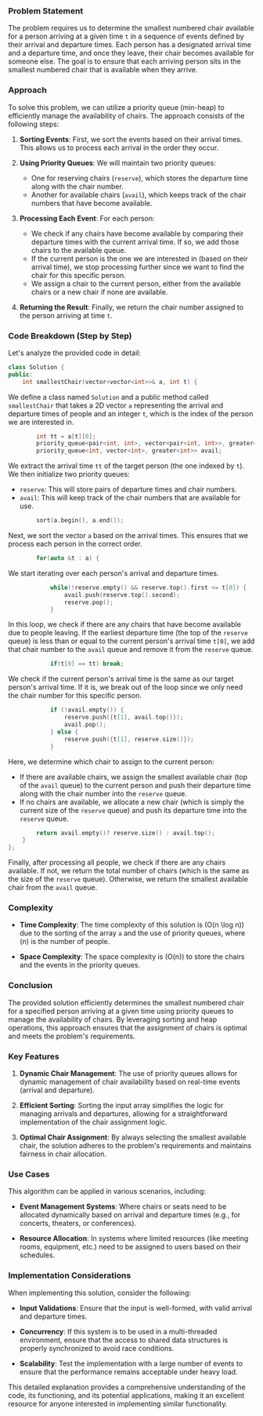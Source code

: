 ### Problem Statement

The problem requires us to determine the smallest numbered chair available for a person arriving at a given time `t` in a sequence of events defined by their arrival and departure times. Each person has a designated arrival time and a departure time, and once they leave, their chair becomes available for someone else. The goal is to ensure that each arriving person sits in the smallest numbered chair that is available when they arrive.

### Approach

To solve this problem, we can utilize a priority queue (min-heap) to efficiently manage the availability of chairs. The approach consists of the following steps:

1. **Sorting Events**: First, we sort the events based on their arrival times. This allows us to process each arrival in the order they occur.

2. **Using Priority Queues**: We will maintain two priority queues:
   - One for reserving chairs (`reserve`), which stores the departure time along with the chair number.
   - Another for available chairs (`avail`), which keeps track of the chair numbers that have become available.

3. **Processing Each Event**: For each person:
   - We check if any chairs have become available by comparing their departure times with the current arrival time. If so, we add those chairs to the available queue.
   - If the current person is the one we are interested in (based on their arrival time), we stop processing further since we want to find the chair for this specific person.
   - We assign a chair to the current person, either from the available chairs or a new chair if none are available.

4. **Returning the Result**: Finally, we return the chair number assigned to the person arriving at time `t`.

### Code Breakdown (Step by Step)

Let's analyze the provided code in detail:

```cpp
class Solution {
public:
    int smallestChair(vector<vector<int>>& a, int t) {
```
We define a class named `Solution` and a public method called `smallestChair` that takes a 2D vector `a` representing the arrival and departure times of people and an integer `t`, which is the index of the person we are interested in.

```cpp
        int tt = a[t][0];
        priority_queue<pair<int, int>, vector<pair<int, int>>, greater<pair<int, int>>> reserve;
        priority_queue<int, vector<int>, greater<int>> avail;
```
We extract the arrival time `tt` of the target person (the one indexed by `t`). We then initialize two priority queues:
- `reserve`: This will store pairs of departure times and chair numbers.
- `avail`: This will keep track of the chair numbers that are available for use.

```cpp
        sort(a.begin(), a.end());
```
Next, we sort the vector `a` based on the arrival times. This ensures that we process each person in the correct order.

```cpp
        for(auto &t : a) {
```
We start iterating over each person's arrival and departure times.

```cpp
            while(!reserve.empty() && reserve.top().first <= t[0]) {
                avail.push(reserve.top().second);
                reserve.pop();
            }
```
In this loop, we check if there are any chairs that have become available due to people leaving. If the earliest departure time (the top of the `reserve` queue) is less than or equal to the current person's arrival time `t[0]`, we add that chair number to the `avail` queue and remove it from the `reserve` queue.

```cpp
            if(t[0] == tt) break;
```
We check if the current person's arrival time is the same as our target person's arrival time. If it is, we break out of the loop since we only need the chair number for this specific person.

```cpp
            if (!avail.empty()) {
                reserve.push({t[1], avail.top()});
                avail.pop();
            } else {
                reserve.push({t[1], reserve.size()});
            }
```
Here, we determine which chair to assign to the current person:
- If there are available chairs, we assign the smallest available chair (top of the `avail` queue) to the current person and push their departure time along with the chair number into the `reserve` queue.
- If no chairs are available, we allocate a new chair (which is simply the current size of the `reserve` queue) and push its departure time into the `reserve` queue.

```cpp
        return avail.empty()? reserve.size() : avail.top();
    }
};
```
Finally, after processing all people, we check if there are any chairs available. If not, we return the total number of chairs (which is the same as the size of the `reserve` queue). Otherwise, we return the smallest available chair from the `avail` queue.

### Complexity

- **Time Complexity**: The time complexity of this solution is \(O(n \log n)\) due to the sorting of the array `a` and the use of priority queues, where \(n\) is the number of people.

- **Space Complexity**: The space complexity is \(O(n)\) to store the chairs and the events in the priority queues.

### Conclusion

The provided solution efficiently determines the smallest numbered chair for a specified person arriving at a given time using priority queues to manage the availability of chairs. By leveraging sorting and heap operations, this approach ensures that the assignment of chairs is optimal and meets the problem's requirements.

### Key Features

1. **Dynamic Chair Management**: The use of priority queues allows for dynamic management of chair availability based on real-time events (arrival and departure).

2. **Efficient Sorting**: Sorting the input array simplifies the logic for managing arrivals and departures, allowing for a straightforward implementation of the chair assignment logic.

3. **Optimal Chair Assignment**: By always selecting the smallest available chair, the solution adheres to the problem's requirements and maintains fairness in chair allocation.

### Use Cases

This algorithm can be applied in various scenarios, including:

- **Event Management Systems**: Where chairs or seats need to be allocated dynamically based on arrival and departure times (e.g., for concerts, theaters, or conferences).

- **Resource Allocation**: In systems where limited resources (like meeting rooms, equipment, etc.) need to be assigned to users based on their schedules.

### Implementation Considerations

When implementing this solution, consider the following:

- **Input Validations**: Ensure that the input is well-formed, with valid arrival and departure times.

- **Concurrency**: If this system is to be used in a multi-threaded environment, ensure that the access to shared data structures is properly synchronized to avoid race conditions.

- **Scalability**: Test the implementation with a large number of events to ensure that the performance remains acceptable under heavy load.

This detailed explanation provides a comprehensive understanding of the code, its functioning, and its potential applications, making it an excellent resource for anyone interested in implementing similar functionality.